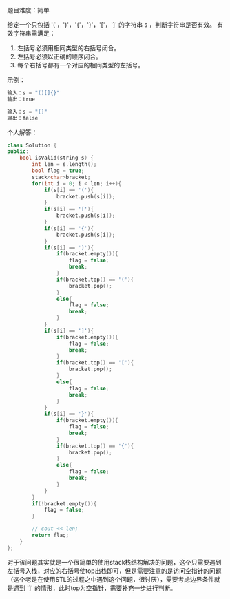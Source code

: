 
题目难度：简单

给定一个只包括 '('，')'，'{'，'}'，'['，']' 的字符串 s ，判断字符串是否有效。
有效字符串需满足：
1. 左括号必须用相同类型的右括号闭合。
2. 左括号必须以正确的顺序闭合。
3. 每个右括号都有一个对应的相同类型的左括号。

示例：
```C++
输入：s = "()[]{}"
输出：true

输入：s = "(]"
输出：false
```

个人解答：
```C++
class Solution {
public:
    bool isValid(string s) {
        int len = s.length();
        bool flag = true;
        stack<char>bracket;
        for(int i = 0; i < len; i++){
            if(s[i] == '('){
                bracket.push(s[i]);
            }
            if(s[i] == '['){
                bracket.push(s[i]);
            }
            if(s[i] == '{'){
                bracket.push(s[i]);
            }
            if(s[i] == ')'){
                if(bracket.empty()){
                    flag = false;
                    break;
                }
                if(bracket.top() == '('){
                    bracket.pop();
                }
                else{
                    flag = false;
                    break;
                }
            }
            if(s[i] == ']'){
                if(bracket.empty()){
                    flag = false;
                    break;
                }
                if(bracket.top() == '['){
                    bracket.pop();
                }
                else{
                    flag = false;
                    break;
                }
            }
            if(s[i] == '}'){
                if(bracket.empty()){
                    flag = false;
                    break;
                }
                if(bracket.top() == '{'){
                    bracket.pop();
                }
                else{
                    flag = false;
                    break;
                }
            }
        }
        if(!bracket.empty()){
            flag = false;
        }

        // cout << len;
        return flag;
    }
};
```
对于该问题其实就是一个很简单的使用stack栈结构解决的问题，这个只需要遇到左括号入栈，对应的右括号使top出栈即可，但是需要注意的是访问空指针的问题（这个老是在使用STL的过程之中遇到这个问题，很讨厌），需要考虑边界条件就是遇到 ']' 的情形，此时top为空指针，需要补充一步进行判断。